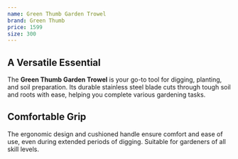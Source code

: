 ```yaml
---
name: Green Thumb Garden Trowel
brand: Green Thumb
price: 1599
size: 300
---
```


## A Versatile Essential 
 
The **Green Thumb Garden Trowel** is your go-to tool for digging, planting, and soil preparation. Its durable stainless steel blade cuts through tough soil and roots with ease, helping you complete various gardening tasks.

## Comfortable Grip  

The ergonomic design and cushioned handle ensure comfort and ease of use, even during extended periods of digging. Suitable for gardeners of all skill levels.
